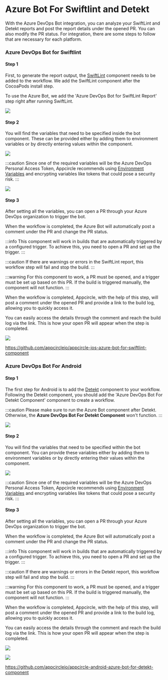 # Azure Bot For Swiftlint and Detekt

With the Azure DevOps Bot integration, you can analyze your SwiftLint and Detekt reports and post the report details under the opened PR. You can also modify the PR status. For integration, there are some steps to follow that are necessary for each platform.

### Azure DevOps Bot for Swiftlint

#### Step 1

First, to generate the report output, the [SwiftLint](../workflows/ios-specific-workflow-steps.md#swiftlint) component needs to be added to the workflow. We add the SwiftLint component after the CocoaPods install step.

To use the Azure Bot, we add the 'Azure DevOps Bot for SwiftLint Report' step right after running SwiftLint.

![](<https://cdn.appcircle.io/docs/assets/workflowtips-ios-wf.png>)

#### Step 2

You will find the variables that need to be specified inside the bot component. These can be provided either by adding them to environment variables or by directly entering values within the component.

![](<https://cdn.appcircle.io/docs/assets/workflowtips-ios-wf-details.png>)

:::caution
Since one of the required variables will be the Azure DevOps Personal Access Token, Appcircle recommends using [Environment Variables](../environment-variables/why-to-use-environment-variables-and-secrets.md) and encrypting variables like tokens that could pose a security risk.
:::

![](<https://cdn.appcircle.io/docs/assets/workflowtips-azure-bot-env-var.png>)

#### Step 3

After setting all the variables, you can open a PR through your Azure DevOps organization to trigger the bot.

When the workflow is completed, the Azure Bot will automatically post a comment under the PR and change the PR status.

:::info
This component will work in builds that are automatically triggered by a configured trigger. To achieve this, you need to open a PR and set up the trigger.
:::

:::caution
If there are warnings or errors in the SwiftLint report, this workflow step will fail and stop the build.
:::

:::warning
For this component to work, a PR must be opened, and a trigger must be set up based on this PR. If the build is triggered manually, the component will not function.
:::

When the workflow is completed, Appcircle, with the help of this step, will post a comment under the opened PR and provide a link to the build log, allowing you to quickly access it.

You can easily access the details through the comment and reach the build log via the link. This is how your open PR will appear when the step is completed.

![](<https://cdn.appcircle.io/docs/assets/workflowtips-pr-comment.png>)

https://github.com/appcircleio/appcircle-ios-azure-bot-for-swiftlint-component

### Azure DevOps Bot For Android

#### Step 1

The first step for Android is to add the [Detekt](../integrations/../workflows/android-specific-workflow-steps.md#detekt) component to your workflow. Following the Detekt component, you should add the 'Azure DevOps Bot For Detekt Component' component to create a workflow.

:::caution
Please make sure to run the Azure Bot component after Detekt. Otherwise, the **Azure DevOps Bot For Detekt Component** won't function.
:::

![](<https://cdn.appcircle.io/docs/assets/workflowtips-android-wf.png>)

#### Step 2

You will find the variables that need to be specified within the bot component. You can provide these variables either by adding them to environment variables or by directly entering their values within the component.

![](<https://cdn.appcircle.io/docs/assets/workflowtips-android-step.png>)

:::caution
Since one of the required variables will be the Azure DevOps Personal Access Token, Appcircle recommends using [Environment Variables](../environment-variables/why-to-use-environment-variables-and-secrets.md) and encrypting variables like tokens that could pose a security risk.
:::

#### Step 3

After setting all the variables, you can open a PR through your Azure DevOps organization to trigger the bot.

When the workflow is completed, the Azure Bot will automatically post a comment under the PR and change the PR status.

:::info
This component will work in builds that are automatically triggered by a configured trigger. To achieve this, you need to open a PR and set up the trigger.
:::

:::caution
If there are warnings or errors in the Detekt report, this workflow step will fail and stop the build.
:::

:::warning
For this component to work, a PR must be opened, and a trigger must be set up based on this PR. If the build is triggered manually, the component will not function.
:::

When the workflow is completed, Appcircle, with the help of this step, will post a comment under the opened PR and provide a link to the build log, allowing you to quickly access it.

You can easily access the details through the comment and reach the build log via the link. This is how your open PR will appear when the step is completed.

![](<https://cdn.appcircle.io/docs/assets/workflowtips-android-status-change.png>)

![](<https://cdn.appcircle.io/docs/assets/workflowtips-android-comment.png>)

https://github.com/appcircleio/appcircle-android-azure-bot-for-detekt-component
